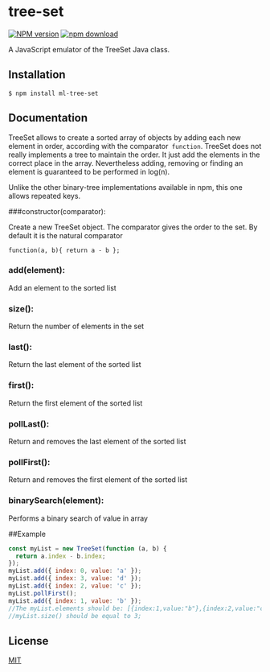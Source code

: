 # tree-set

[![NPM version][npm-image]][npm-url]
[![npm download][download-image]][download-url]

A JavaScript emulator of the TreeSet Java class.

## Installation

```
$ npm install ml-tree-set
```

## Documentation

TreeSet allows to create a sorted array of objects by adding each new element in order, according with the comparator` function`.
TreeSet does not really implements a tree to maintain the order. It just add the elements in the correct place in the array.
Nevertheless adding, removing or finding an element is guaranteed to be performed in log(n).

Unlike the other binary-tree implementations available in npm, this one allows repeated keys.

###constructor(comparator):

Create a new TreeSet object. The comparator gives the order to the set. By default it is the natural comparator

```
function(a, b){ return a - b };
```

### add(element):

Add an element to the sorted list

### size():

Return the number of elements in the set

### last():

Return the last element of the sorted list

### first():

Return the first element of the sorted list

### pollLast():

Return and removes the last element of the sorted list

### pollFirst():

Return and removes the first element of the sorted list

### binarySearch(element):

Performs a binary search of value in array

##Example

```js
const myList = new TreeSet(function (a, b) {
  return a.index - b.index;
});
myList.add({ index: 0, value: 'a' });
myList.add({ index: 3, value: 'd' });
myList.add({ index: 2, value: 'c' });
myList.pollFirst();
myList.add({ index: 1, value: 'b' });
//The myList.elements should be: [{index:1,value:"b"},{index:2,value:"c"},{index:3,value:"d"}]);
//myList.size() should be equal to 3;
```

## License

[MIT](./LICENSE)

[npm-image]: https://img.shields.io/npm/v/ml-tree-set.svg
[npm-url]: https://npmjs.org/package/ml-tree-set
[download-image]: https://img.shields.io/npm/dm/ml-tree-set.svg
[download-url]: https://npmjs.org/package/ml-tree-set
